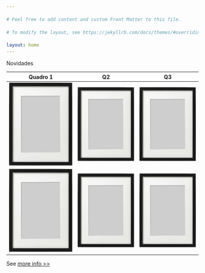 ```yaml
---

# Feel free to add content and custom Front Matter to this file.

# To modify the layout, see https://jekyllrb.com/docs/themes/#overriding-theme-defaults

layout: home
---
```


Novidades


| Quadro 1                       | Q2                              | Q3                              |
|--------------------------------|---------------------------------|---------------------------------|
| ![Quadro](assets/img/frame.png)| ![Quadro](assets/img/frame.png) | ![Quadro](assets/img/frame.png) |
| ![Quadro](assets/img/frame.png)| ![Quadro](assets/img/frame.png) | ![Quadro](assets/img/frame.png) |




See [more info >>](/more-info/)
